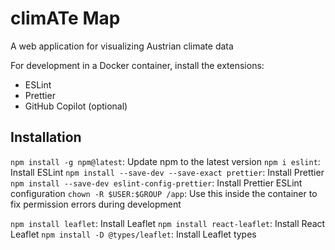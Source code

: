 # climATe Map

A web application for visualizing Austrian climate data

For development in a Docker container, install the extensions:

- ESLint
- Prettier
- GitHub Copilot (optional)

## Installation

`npm install -g npm@latest`: Update npm to the latest version
`npm i eslint`: Install ESLint
`npm install --save-dev --save-exact prettier`: Install Prettier
`npm install --save-dev eslint-config-prettier`: Install Prettier ESLint configuration
`chown -R $USER:$GROUP /app`: Use this inside the container to fix permission errors during development

`npm install leaflet`: Install Leaflet
`npm install react-leaflet`: Install React Leaflet
`npm install -D @types/leaflet`: Install Leaflet types
